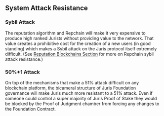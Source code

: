 ## System Attack Resistance

### Sybil Attack

The reputation algorithm and Repchain will make it very expensive to produce high ranked Jurists without providing value to the network. That value creates a prohibitive cost for the creation of a new users \(in good standing\) which makes a Sybil attack on the Juris protocol itself extremely difficult. \(See [Reputation Blockchains Section](/reputation.md) for more on Repchain sybil attack resistance.\)

### 50%+1 Attack

On top of the mechanisms that make a 51% attack difficult on any blockchain platform, the bicameral structure of Juris Foundation governance will make Juris much more resistant to a 51% attack. Even if someone could control a super majority of Juris Proof of Stake they would be blocked by the Proof of Judgment chamber from forcing any changes to the Foundation Contract.

